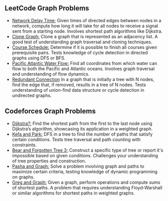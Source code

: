 ## LeetCode Graph Problems
- [Network Delay Time:](https://leetcode.com/problems/network-delay-time/) Given times of directed edges between nodes in a network, compute how long it will take for all nodes to receive a signal sent from a starting node. Involves shortest path algorithms like Dijkstra.
- [Clone Graph:](https://leetcode.com/problems/clone-graph/) Clone a graph that is represented as an adjacency list. A good test of understanding graph traversal and cloning techniques.
- [Course Schedule:](https://leetcode.com/problems/course-schedule/) Determine if it is possible to finish all courses given prerequisite pairs. Tests knowledge of cycle detection in directed graphs using DFS or BFS.
- [Pacific Atlantic Water Flow:](https://leetcode.com/problems/pacific-atlantic-water-flow/) Find all coordinates from which water can flow to both the Pacific and Atlantic oceans. Involves graph traversal and understanding of flow dynamics.
- [Redundant Connection](https://leetcode.com/problems/redundant-connection/) In a graph that is initially a tree with N nodes, find the edge that, if removed, results in a tree of N nodes. Tests understanding of union-find data structure or cycle detection in undirected graphs.

## Codeforces Graph Problems
- [Dijkstra?:](https://codeforces.com/problemset/problem/20/C) Find the shortest path from the first to the last node using Dijkstra’s algorithm, showcasing its application in a weighted graph.
- [Kefa and Park:](https://codeforces.com/problemset/problem/580/C) DFS in a tree to find the number of paths that satisfy certain conditions. Tests tree traversal and path counting with constraints.
- [Bear and Forgotten Tree 3:](https://codeforces.com/problemset/problem/639/C) Construct a specific type of tree or report it's impossible based on given conditions. Challenges your understanding of tree properties and construction.
- [Pasha and Graph:](https://codeforces.com/problemset/problem/459/E) Solve a problem involving graph and paths to maximize certain criteria, testing knowledge of dynamic programming on graphs.
- [Greg and Graph:](https://codeforces.com/problemset/problem/295/B) Given a graph, perform operations and compute sums of shortest paths. A problem that requires understanding Floyd-Warshall or similar algorithms for shortest paths in weighted graphs.
